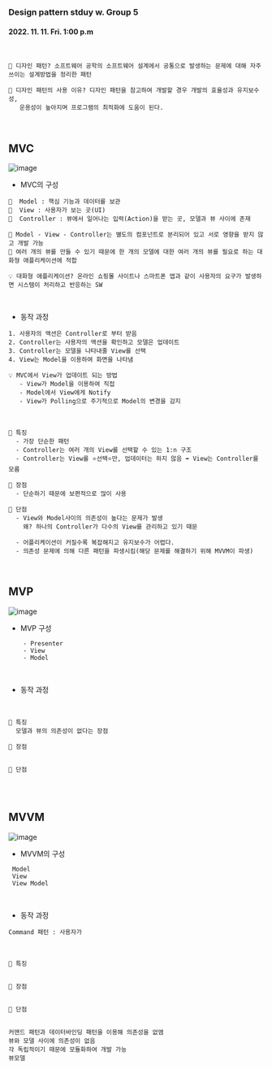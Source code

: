 ### Design pattern stduy w. Group 5
#### 2022. 11. 11. Fri. 1:00 p.m
<br>  

```
🔸 디자인 패턴? 소프트웨어 공학의 소프트웨어 설계에서 공통으로 발생하는 문제에 대해 자주 쓰이는 설계방법을 정리한 패턴

🔸 디자인 패턴의 사용 이유? 디자인 패턴을 참고하여 개발할 경우 개발의 효율성과 유지보수성,
   운용성이 높아지며 프로그램의 최적화에 도움이 된다.
```
<br>  

## MVC  
![image](https://user-images.githubusercontent.com/72385538/201844871-02adb5b3-d3eb-4fdd-9aaf-bf6bf0a18b23.png)
<br>  

- MVC의 구성
```
🔸  Model : 핵심 기능과 데이터를 보관
🔸  View : 사용자가 보는 곳(UI)
🔸  Controller : 뷰에서 일어나는 입력(Action)을 받는 곳, 모델과 뷰 사이에 존재
```
```
🔸 Model - View - Controller는 별도의 컴포넌트로 분리되어 있고 서로 영향을 받지 않고 개발 가능
🔸 여러 개의 뷰를 만들 수 있기 때문에 한 개의 모델에 대한 여러 개의 뷰를 필요로 하는 대화형 애플리케이션에 적합 

💡 대화형 애플리케이션? 온라인 쇼핑몰 사이트나 스마트폰 앱과 같이 사용자의 요구가 발생하면 시스템이 처리하고 반응하는 SW
```
<br>  

- 동작 과정
```
1. 사용자의 액션은 Controller로 부터 받음
2. Controller는 사용자의 액션을 확인하고 모델은 업데이트
3. Controller는 모델을 나타내줄 View를 선택
4. View는 Model을 이용하여 화면을 나타냄

💡 MVC에서 View가 업데이트 되는 방법
   - View가 Model을 이용하여 직접
   - Model에서 View에게 Notify
   - View가 Polling으로 주기적으로 Model의 변경을 감지
```
<br>  

```
🔸 특징
  - 가장 단순한 패턴
  - Controller는 여러 개의 View를 선택할 수 있는 1:n 구조
  - Controller는 View를 ⭐️선택⭐️만, 업데이터는 하지 않음 ➡️ View는 Controller를 모름

🔸 장점
  - 단순하기 때문에 보편적으로 많이 사용
  
🔸 단점
  - View와 Model사이의 의존성이 높다는 문제가 발생
    왜? 하나의 Controller가 다수의 View를 관리하고 있기 때문
  
  - 어플리케이션이 커질수록 복잡해지고 유지보수가 어렵다.
  - 의존성 문제에 의해 다른 패턴을 파생시킴(해당 문제를 해결하기 위해 MVVM이 파생)
```
<br>  

## MVP 
![image](https://user-images.githubusercontent.com/72385538/201844787-034860f3-7c90-45e2-9a17-382100a001d1.png)
<br>  

- MVP 구성
```
    - Presenter
    - View
    - Model
```
<br>  

- 동작 과정


<br>  

```
🔸 특징
  모델과 뷰의 의존성이 없다는 장점
  
🔸 장점
  
  
🔸 단점
  

```
<br>  

## MVVM 

![image](https://user-images.githubusercontent.com/72385538/201844632-7f29b046-8ebd-4b56-ba64-e02a48dead7b.png)
<br>  

- MVVM의 구성
```
 Model
 View
 View Model
 ```
 <br>  
 
- 동작 과정
```
Command 패턴 : 사용자가
```
<br>  

```
🔸 특징


🔸 장점


🔸 단점 


커맨드 패턴과 데이터바인딩 패턴을 이용해 의존성을 없앰
뷰와 모델 사이에 의존성이 없음
각 독립적이기 때문에 모듈화하여 개발 가능
뷰모델 
```




